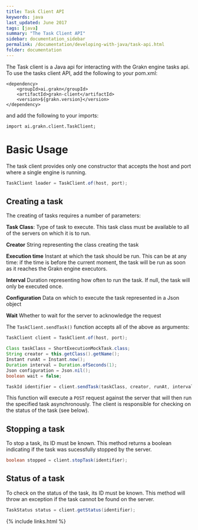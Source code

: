 ```yaml
---
title: Task Client API
keywords: java
last_updated: June 2017
tags: [java]
summary: "The Task Client API"
sidebar: documentation_sidebar
permalink: /documentation/developing-with-java/task-api.html
folder: documentation
---
```



The Task client is a Java api for interacting with the Grakn engine tasks api. To use the tasks client API, add the following to your pom.xml:

```
<dependency>
	<groupId>ai.grakn</groupId>
	<artifactId>grakn-client</artifactId>
	<version>${grakn.version}</version>
</dependency>
```

and add the following to your imports:
 
```
import ai.grakn.client.TaskClient;
```

# Basic Usage

The task client provides only one constructor that accepts the host and port where a single engine is running.

```java
TaskClient loader = TaskClient.of(host, port);
```

## Creating a task

The creating of tasks requires a number of parameters:

**Task Class**: Type of task to execute. This task class must be available to all of the servers on which it is to run. 

**Creator** String representing the class creating the task

**Execution time** Instant at which the task should be run. This can be at any time: if the time is before the current moment, the task will be run as soon as it reaches the Grakn engine executors. 

**Interval** Duration representing how often to run the task. If null, the task will only be executed once. 

**Configuration** Data on which to execute the task represented in a Json object

**Wait** Whether to wait for the server to acknowledge the request

The `TaskClient.sendTask()` function accepts all of the above as arguments:

```java
TaskClient client = TaskClient.of(host, port);

Class taskClass = ShortExecutionMockTask.class;
String creator = this.getClass().getName();
Instant runAt = Instant.now();
Duration interval = Duration.ofSeconds(1);
Json configuration = Json.nil();
boolean wait = false;

TaskId identifier = client.sendTask(taskClass, creator, runAt, interval, configuration, wait).getTaskId();
```

This function will execute a `POST` request against the server that will then run the specified task asynchronously. The client is responsible for checking on the status of the task (see below).

## Stopping a task

To stop a task, its ID must be known. This method returns a boolean indicating if the task was sucessfully stopped by the server. 

```java
boolean stopped = client.stopTask(identifier);
```

## Status of a task

To check on the status of the task, its ID must be known. This method will throw an exception if the task cannot be found on the server. 

```java
TaskStatus status = client.getStatus(identifier);
```

{% include links.html %}

